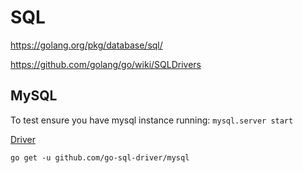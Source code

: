 # SQL #

https://golang.org/pkg/database/sql/

https://github.com/golang/go/wiki/SQLDrivers

## MySQL ##

To test ensure you have mysql instance running: 
`mysql.server start`

[Driver](https://github.com/go-sql-driver/mysql/)

`go get -u github.com/go-sql-driver/mysql`

